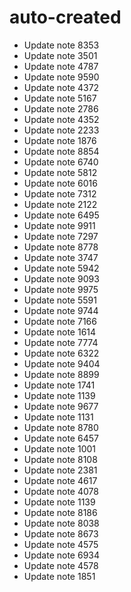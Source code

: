 # auto-created
- Update note 8353
- Update note 3501
- Update note 4787
- Update note 9590
- Update note 4372
- Update note 5167
- Update note 2786
- Update note 4352
- Update note 2233
- Update note 1876
- Update note 8854
- Update note 6740
- Update note 5812
- Update note 6016
- Update note 7312
- Update note 2122
- Update note 6495
- Update note 9911
- Update note 7297
- Update note 8778
- Update note 3747
- Update note 5942
- Update note 9093
- Update note 9975
- Update note 5591
- Update note 9744
- Update note 7166
- Update note 1614
- Update note 7774
- Update note 6322
- Update note 9404
- Update note 8899
- Update note 1741
- Update note 1139
- Update note 9677
- Update note 1131
- Update note 8780
- Update note 6457
- Update note 1001
- Update note 8108
- Update note 2381
- Update note 4617
- Update note 4078
- Update note 1139
- Update note 8186
- Update note 8038
- Update note 8673
- Update note 4575
- Update note 6934
- Update note 4578
- Update note 1851
